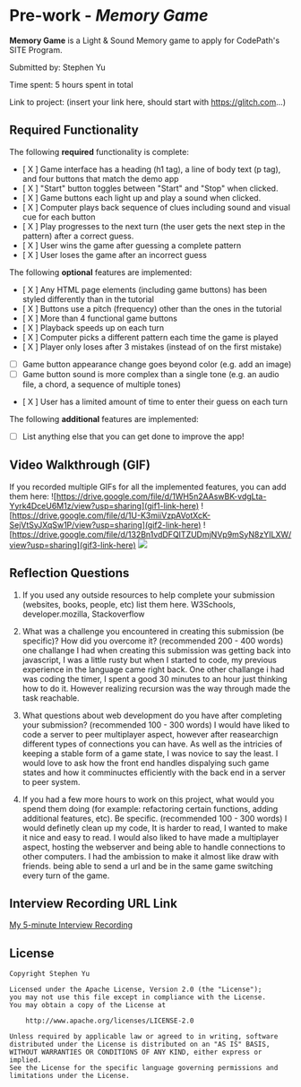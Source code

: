 # Pre-work - *Memory Game*

**Memory Game** is a Light & Sound Memory game to apply for CodePath's SITE Program. 

Submitted by: Stephen Yu

Time spent: 5 hours spent in total

Link to project: (insert your link here, should start with https://glitch.com...)

## Required Functionality

The following **required** functionality is complete:

* [ X ] Game interface has a heading (h1 tag), a line of body text (p tag), and four buttons that match the demo app
* [ X ] "Start" button toggles between "Start" and "Stop" when clicked. 
* [ X ] Game buttons each light up and play a sound when clicked. 
* [ X ] Computer plays back sequence of clues including sound and visual cue for each button
* [ X ] Play progresses to the next turn (the user gets the next step in the pattern) after a correct guess. 
* [ X ] User wins the game after guessing a complete pattern
* [ X ] User loses the game after an incorrect guess

The following **optional** features are implemented:

* [ X ] Any HTML page elements (including game buttons) has been styled differently than in the tutorial
* [ X ] Buttons use a pitch (frequency) other than the ones in the tutorial
* [ X ] More than 4 functional game buttons
* [ X ] Playback speeds up on each turn
* [ X ] Computer picks a different pattern each time the game is played
* [ X ] Player only loses after 3 mistakes (instead of on the first mistake)
* [ ] Game button appearance change goes beyond color (e.g. add an image)
* [ ] Game button sound is more complex than a single tone (e.g. an audio file, a chord, a sequence of multiple tones)
* [ X ] User has a limited amount of time to enter their guess on each turn

The following **additional** features are implemented:

- [ ] List anything else that you can get done to improve the app!

## Video Walkthrough (GIF)

If you recorded multiple GIFs for all the implemented features, you can add them here:
![https://drive.google.com/file/d/1WH5n2AAswBK-vdgLta-Yyrk4DceU6M1z/view?usp=sharing](gif1-link-here)
![https://drive.google.com/file/d/1U-K3miiVzpAVotXcK-SejVtSyJXqSw1P/view?usp=sharing](gif2-link-here)
![https://drive.google.com/file/d/132Bn1vdDFQITZUDmjNVp9mSyN8zYILXW/view?usp=sharing](gif3-link-here)
![](gif4-link-here)

## Reflection Questions
1. If you used any outside resources to help complete your submission (websites, books, people, etc) list them here. 
W3Schools, developer.mozilla, Stackoverflow

2. What was a challenge you encountered in creating this submission (be specific)? How did you overcome it? (recommended 200 - 400 words) 
one challange I had when creating this submission was getting back into javascript, I was a little rusty but when I started to code, my previous experience in the language came right back. One other challange i had was coding the timer, I spent a good 30 minutes to an hour just thinking how to do it. However realizing recursion was the way through made the task reachable.

3. What questions about web development do you have after completing your submission? (recommended 100 - 300 words) 
I would have liked to code a server to peer multiplayer aspect, however after reasearchign different types of connections you can have. As well as the 
intricies of keeping a stable form of a game state, I was novice to say the least. I would love to ask how the front end handles dispalying such game states
and how it comminuctes efficiently with the back end in a server to peer system.

4. If you had a few more hours to work on this project, what would you spend them doing (for example: refactoring certain functions, adding additional features, etc). Be specific. (recommended 100 - 300 words) 
I would definetly clean up my code, It is harder to read, I wanted to make it nice and easy to read. I would also liked to have made a multiplayer aspect, hosting the webserver and being able to handle connections to other computers. I had the ambission to make it almost like draw with friends. being able to send a url and be in the
same game switching every turn of the game.



## Interview Recording URL Link

[My 5-minute Interview Recording](https://drive.google.com/file/d/1pRHjJtF3QfL1LKRDYJuutlIcD84zqxdC/view?usp=sharing)


## License

    Copyright Stephen Yu

    Licensed under the Apache License, Version 2.0 (the "License");
    you may not use this file except in compliance with the License.
    You may obtain a copy of the License at

        http://www.apache.org/licenses/LICENSE-2.0

    Unless required by applicable law or agreed to in writing, software
    distributed under the License is distributed on an "AS IS" BASIS,
    WITHOUT WARRANTIES OR CONDITIONS OF ANY KIND, either express or implied.
    See the License for the specific language governing permissions and
    limitations under the License.
   
